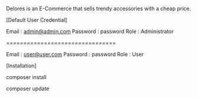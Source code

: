 Delores is an E-Commerce that sells trendy accessories with a cheap price.

[Default User Credential]

Email       : admin@admin.com
Password    : password
Role        : Administrator

================================

Email       : user@user.com
Password    : password
Role        : User

[Installation]

composer install

composer update
